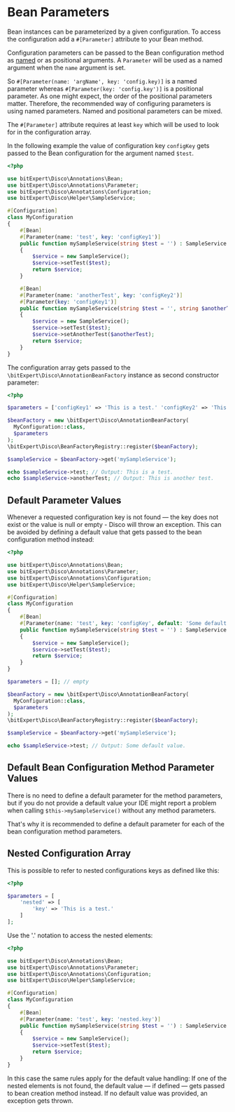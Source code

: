 # Bean Parameters

Bean instances can be parameterized by a given configuration. To access the configuration add a `#[Parameter]` attribute to your Bean method.

Configuration parameters can be passed to the Bean configuration method as [named](https://www.php.net/manual/en/functions.arguments.php#functions.named-arguments) 
or as positional arguments. A `Parameter` will be used as a named argument when the `name` argument is set.

So `#[Parameter(name: 'argName', key: 'config.key)]` is a named parameter whereas `#[Parameter(key: 'config.key')]` is a positional parameter.
As one might expect, the order of the positional parameters matter. Therefore, the recommended way of configuring parameters is using named parameters.
Named and positional parameters can be mixed.

The `#[Parameter]` attribute requires at least `key` which will be used to look for in the configuration array.

In the following example the value of configuration key `configKey` gets passed to the Bean configuration for the argument named `$test`.

```php
<?php

use bitExpert\Disco\Annotations\Bean;
use bitExpert\Disco\Annotations\Parameter;
use bitExpert\Disco\Annotations\Configuration;
use bitExpert\Disco\Helper\SampleService;

#[Configuration]
class MyConfiguration
{
    #[Bean]
    #[Parameter(name: 'test', key: 'configKey1')]
    public function mySampleService(string $test = '') : SampleService
    {
        $service = new SampleService();
        $service->setTest($test);
        return $service;
    }

    #[Bean]
    #[Parameter(name: 'anotherTest', key: 'configKey2')]
    #[Parameter(key: 'configKey1')]
    public function mySampleService(string $test = '', string $anotherTest = '') : SampleService
    {
        $service = new SampleService();
        $service->setTest($test);
        $service->setAnotherTest($anotherTest);
        return $service;
    }
}
```

The configuration array gets passed to the `\bitExpert\Disco\AnnotationBeanFactory` instance as second constructor parameter:

```php
<?php

$parameters = ['configKey1' => 'This is a test.' 'configKey2' => 'This is another test.'];

$beanFactory = new \bitExpert\Disco\AnnotationBeanFactory(
  MyConfiguration::class,
  $parameters
);
\bitExpert\Disco\BeanFactoryRegistry::register($beanFactory);

$sampleService = $beanFactory->get('mySampleService');

echo $sampleService->test; // Output: This is a test.
echo $sampleService->anotherTest; // Output: This is another test.
```

## Default Parameter Values

Whenever a requested configuration key is not found — the key does not exist or the value is null or empty - Disco will throw an exception. This can be avoided by defining a default value that gets passed to the bean configuration method instead:

```php
<?php

use bitExpert\Disco\Annotations\Bean;
use bitExpert\Disco\Annotations\Parameter;
use bitExpert\Disco\Annotations\Configuration;
use bitExpert\Disco\Helper\SampleService;

#[Configuration]
class MyConfiguration
{
    #[Bean]
    #[Parameter(name: 'test', key: 'configKey', default: 'Some default value')]
    public function mySampleService(string $test = '') : SampleService
    {
        $service = new SampleService();
        $service->setTest($test);
        return $service;
    }
}

$parameters = []; // empty

$beanFactory = new \bitExpert\Disco\AnnotationBeanFactory(
  MyConfiguration::class,
  $parameters
);
\bitExpert\Disco\BeanFactoryRegistry::register($beanFactory);

$sampleService = $beanFactory->get('mySampleService');

echo $sampleService->test; // Output: Some default value.
```

## Default Bean Configuration Method Parameter Values

There is no need to define a default parameter for the method parameters, but if you do not provide a default value your IDE might report a problem when calling `$this->mySampleService()` without any method parameters. 

That's why it is recommended to define a default parameter for each of the bean configuration method parameters.

## Nested Configuration Array

This is possible to refer to nested configurations keys as defined like this:

```php
<?php

$parameters = [
    'nested' => [
        'key' => 'This is a test.'
    ]
];

```

Use the '.' notation to access the nested elements:

```php
<?php

use bitExpert\Disco\Annotations\Bean;
use bitExpert\Disco\Annotations\Parameter;
use bitExpert\Disco\Annotations\Configuration;
use bitExpert\Disco\Helper\SampleService;

#[Configuration]
class MyConfiguration
{
    #[Bean]
    #[Parameter(name: 'test', key: 'nested.key')]
    public function mySampleService(string $test = '') : SampleService
    {
        $service = new SampleService();
        $service->setTest($test);
        return $service;
    }
}
```

In this case the same rules apply for the default value handling: If one  of the nested elements is not found, the default value — if defined — gets passed to bean creation method instead. If no default value was provided, an exception gets thrown.
